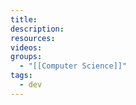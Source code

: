 ```yaml
---
title: 
description: 
resources: 
videos: 
groups:
  - "[[Computer Science]]"
tags:
  - dev
---
```


